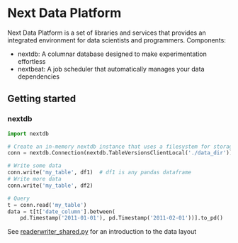 # Next Data Platform

Next Data Platform is a set of libraries and services that provides an integrated environment for data scientists and programmers. Components:

- nextdb: A columnar database designed to make experimentation effortless
- nextbeat: A job scheduler that automatically manages your data dependencies 

## Getting started

### nextdb

```python
import nextdb

# Create an in-memory nextdb instance that uses a filesystem for storage
conn = nextdb.Connection(nextdb.TableVersionsClientLocal('./data_dir'))

# Write some data
conn.write('my_table', df1)  # df1 is any pandas dataframe
# Write more data
conn.write('my_table', df2)

# Query
t = conn.read('my_table')
data = t[t['date_column'].between(
    pd.Timestamp('2011-01-01'), pd.Timestamp('2011-02-01'))].to_pd()
```

See [readerwriter_shared.py](src/nextdb/readerwriter_shared.py) for an introduction to the data layout
